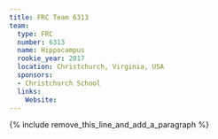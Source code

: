 ```yaml
---
title: FRC Team 6313
team:
  type: FRC
  number: 6313
  name: Hippocampus
  rookie_year: 2017
  location: Christchurch, Virginia, USA
  sponsors:
  - Christchurch School
  links:
    Website:
---
```


{% include remove_this_line_and_add_a_paragraph %}